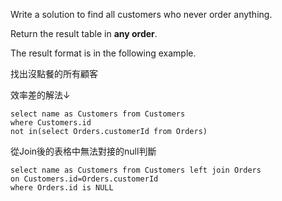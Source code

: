 Write a solution to find all customers who never order anything.

Return the result table in **any order**.

The result format is in the following example.

找出沒點餐的所有顧客

效率差的解法↓
```MySQL
select name as Customers from Customers 
where Customers.id 
not in(select Orders.customerId from Orders)
```

從Join後的表格中無法對接的null判斷
```MySQL
select name as Customers from Customers left join Orders 
on Customers.id=Orders.customerId
where Orders.id is NULL
```

